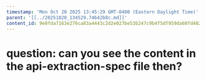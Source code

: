 ```yaml
---
timestamp: 'Mon Oct 20 2025 13:45:29 GMT-0400 (Eastern Daylight Time)'
parent: '[[../20251020_134529.74642b8c.md]]'
content_id: 9e0fda7163e276ca83a4443c2d2e027be53b247c9b4f5df959da60fd48217995
---
```


# question: can you see the content in the api-extraction-spec file then?
